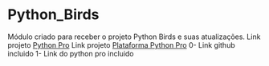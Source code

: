 # Python_Birds
Módulo criado para receber o projeto Python Birds e suas atualizações. 
Link projeto [Python Pro](https://pythonpro.com.br/)
Link projeto [Plataforma Python Pro](plataforma.dev.pro.br)
0-  Link github incluido
1-  Link do python pro incluido  